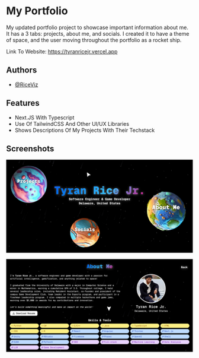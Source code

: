 # My Portfolio

My updated portfolio project to showcase important information about me. It has a 3 tabs: projects, about me, and socials. I created it to have a theme of space, and the user moving throughout the portfolio as a rocket ship.

Link To Website: <https://tyranricejr.vercel.app>

## Authors

- [@RiceViz](https://www.github.com/RiceViz)

## Features

- Next.JS With Typescript
- Use Of TailwindCSS And Other UI/UX Libraries
- Shows Descriptions Of My Projects With Their Techstack

## Screenshots

![Portfolio Main Screen](/images/Portfolio1.png "Portfolio Main Screen")

![Portfolio About Me Screen](/images/Portfolio2.png "Portfolio About Me Screen")

